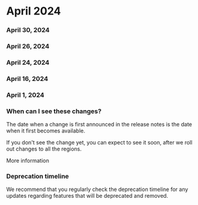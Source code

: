 ﻿# April 2024


### April 30, 2024




### April 26, 2024




### April 24, 2024




### April 16, 2024




### April 1, 2024




### When can I see these changes?

The date when a change is first announced in the release notes is the date when it first becomes available.

If you don't see the change yet, you can expect to see it soon, after we roll out changes to all the regions.

More information


### Deprecation timeline

We recommend that you regularly check the deprecation timeline for any updates regarding features that will be deprecated and removed.

